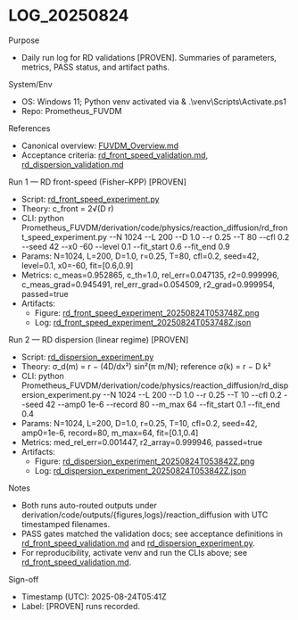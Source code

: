 # LOG_20250824

Purpose
- Daily run log for RD validations [PROVEN]. Summaries of parameters, metrics, PASS status, and artifact paths.

System/Env
- OS: Windows 11; Python venv activated via & .\venv\Scripts\Activate.ps1
- Repo: Prometheus_FUVDM

References
- Canonical overview: [FUVDM_Overview.md](Prometheus_FUVDM/derivation/FUVDM_Overview.md:1)
- Acceptance criteria: [rd_front_speed_validation.md](Prometheus_FUVDM/derivation/rd_front_speed_validation.md:1), [rd_dispersion_validation.md](Prometheus_FUVDM/derivation/rd_dispersion_validation.md:1)

Run 1 — RD front-speed (Fisher–KPP) [PROVEN]
- Script: [rd_front_speed_experiment.py](Prometheus_FUVDM/derivation/code/physics/reaction_diffusion/rd_front_speed_experiment.py:1)
- Theory: c_front = 2√(D r)
- CLI:
  python Prometheus_FUVDM/derivation/code/physics/reaction_diffusion/rd_front_speed_experiment.py --N 1024 --L 200 --D 1.0 --r 0.25 --T 80 --cfl 0.2 --seed 42 --x0 -60 --level 0.1 --fit_start 0.6 --fit_end 0.9
- Params: N=1024, L=200, D=1.0, r=0.25, T=80, cfl=0.2, seed=42, level=0.1, x0=-60, fit=[0.6,0.9]
- Metrics: c_meas=0.952865, c_th=1.0, rel_err=0.047135, r2=0.999996, c_meas_grad=0.945491, rel_err_grad=0.054509, r2_grad=0.999954, passed=true
- Artifacts:
  - Figure: [rd_front_speed_experiment_20250824T053748Z.png](Prometheus_FUVDM/derivation/code/outputs/figures/reaction_diffusion/rd_front_speed_experiment_20250824T053748Z.png)
  - Log: [rd_front_speed_experiment_20250824T053748Z.json](Prometheus_FUVDM/derivation/code/outputs/logs/reaction_diffusion/rd_front_speed_experiment_20250824T053748Z.json:1)

Run 2 — RD dispersion (linear regime) [PROVEN]
- Script: [rd_dispersion_experiment.py](Prometheus_FUVDM/derivation/code/physics/reaction_diffusion/rd_dispersion_experiment.py:1)
- Theory: σ_d(m) = r − (4D/dx²) sin²(π m/N); reference σ(k) = r − D k²
- CLI:
  python Prometheus_FUVDM/derivation/code/physics/reaction_diffusion/rd_dispersion_experiment.py --N 1024 --L 200 --D 1.0 --r 0.25 --T 10 --cfl 0.2 --seed 42 --amp0 1e-6 --record 80 --m_max 64 --fit_start 0.1 --fit_end 0.4
- Params: N=1024, L=200, D=1.0, r=0.25, T=10, cfl=0.2, seed=42, amp0=1e-6, record=80, m_max=64, fit=[0.1,0.4]
- Metrics: med_rel_err=0.001447, r2_array=0.999946, passed=true
- Artifacts:
  - Figure: [rd_dispersion_experiment_20250824T053842Z.png](Prometheus_FUVDM/derivation/code/outputs/figures/reaction_diffusion/rd_dispersion_experiment_20250824T053842Z.png)
  - Log: [rd_dispersion_experiment_20250824T053842Z.json](Prometheus_FUVDM/derivation/code/outputs/logs/reaction_diffusion/rd_dispersion_experiment_20250824T053842Z.json:1)

Notes
- Both runs auto-routed outputs under derivation/code/outputs/{figures,logs}/reaction_diffusion with UTC timestamped filenames.
- PASS gates matched the validation docs; see acceptance definitions in [rd_front_speed_validation.md](Prometheus_FUVDM/derivation/rd_front_speed_validation.md:59) and [rd_dispersion_experiment.py](Prometheus_FUVDM/derivation/code/physics/reaction_diffusion/rd_dispersion_experiment.py:270).
- For reproducibility, activate venv and run the CLIs above; see [rd_front_speed_validation.md](Prometheus_FUVDM/derivation/rd_front_speed_validation.md:46).

Sign-off
- Timestamp (UTC): 2025-08-24T05:41Z
- Label: [PROVEN] runs recorded.